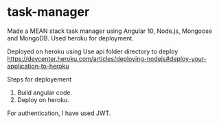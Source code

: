 # task-manager
Made a MEAN stack task manager using Angular 10, Node.js, Mongoose and MongoDB.
Used heroku for deployment.

Deployed on heroku using
Use api folder directory to deploy
https://devcenter.heroku.com/articles/deploying-nodejs#deploy-your-application-to-heroku

Steps for deployement
1) Build angular code.
2) Deploy on heroku.

For authentication, I have used JWT.
